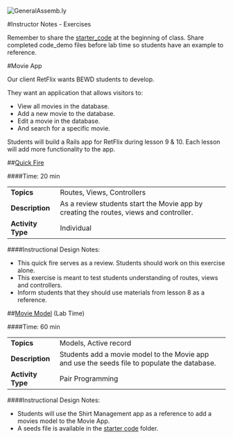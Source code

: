 ![GeneralAssemb.ly](http://studio.generalassemb.ly/GA_Slide_Assets/Exercise_icon_md.png)

#Instructor Notes - Exercises

Remember to share the [starter_code](starter_code/) at the beginning of class. Share completed code_demo files before lab time so students have an example to reference. 

#Movie App

Our client RetFlix wants BEWD students to develop.

They want an application that allows visitors to:

*	View all movies in the database. 
*	Add a new movie to the database.
*	Edit a movie in the database. 
*	And search for a specific movie.

Students will build a Rails app for RetFlix during lesson 9 & 10. Each lesson will add more functionality to the app. 


##[Quick Fire](starter_code/Movie_App_part1.md)

####Time: 20 min

| | |
|------------- |:-------------|
| __Topics__ | Routes, Views, Controllers| 
| __Description__| As a review students start the Movie app by creating the routes, views and controller. |
| __Activity Type__| Individual|


####Instructional Design Notes: 

*	This quick fire serves as a review. Students should work on this exercise alone. 
*	This exercise is meant to test students understanding of routes, views and controllers.
*	Inform students that they should use materials from lesson 8 as a reference. 


##[Movie Model](starter_code/Movie_App_part1.md) (Lab Time)

####Time: 60 min

| | |
|------------- |:-------------|
| __Topics__ | Models, Active record| 
| __Description__| Students add a movie model to the Movie app and use the seeds file to populate the database. |
| __Activity Type__| Pair Programming|

####Instructional Design Notes: 

*	Students will use the Shirt Management app as a reference to add a movies model to the Movie App.
*	A seeds file is available in the [starter code](starter_code) folder.



	